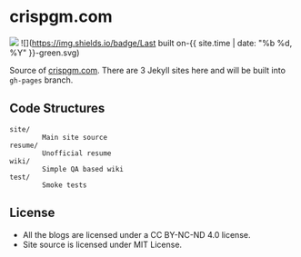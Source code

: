 # crispgm.com

![](https://travis-ci.org/crispgm/crispgm.com.svg)
![](https://img.shields.io/badge/Last built on-{{ site.time | date: "%b %d, %Y" }}-green.svg)

Source of [crispgm.com](https://crispgm.com/). There are 3 Jekyll sites here and will be built into `gh-pages` branch.

## Code Structures

```
site/
        Main site source
resume/
        Unofficial resume
wiki/
        Simple QA based wiki
test/
        Smoke tests
```

## License

* All the blogs are licensed under a CC BY-NC-ND 4.0 license.
* Site source is licensed under MIT License.
